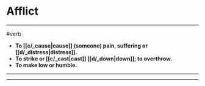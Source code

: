 # Afflict
---
#verb
- **To [[c/_cause|cause]] (someone) pain, suffering or [[d/_distress|distress]].**
- **To strike or [[c/_cast|cast]] [[d/_down|down]]; to overthrow.**
- **To make low or humble.**
---
---
